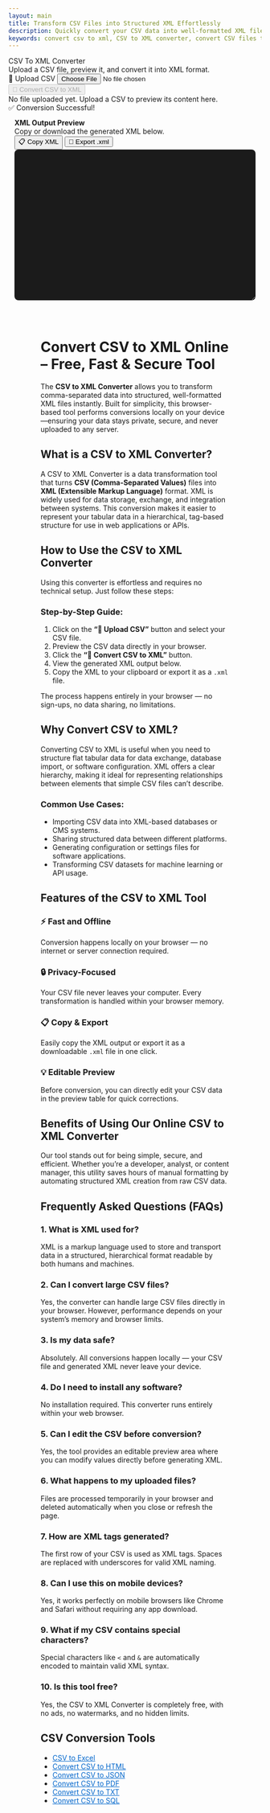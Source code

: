 ```yaml
---
layout: main
title: Transform CSV Files into Structured XML Effortlessly
description: Quickly convert your CSV data into well-formatted XML files using  browser-based CSV to XML converter. Fast, secure, and offline-friendly.
keywords: convert csv to xml, CSV to XML converter, convert CSV files to XML, online CSV to XML tool, free CSV to XML
---
```

<script src="https://cdnjs.cloudflare.com/ajax/libs/xlsx/0.18.5/xlsx.full.min.js"></script>

<div class="csvx-container">
  <div class="csvx-panel" id="csvPanelXml">
    <div class="panel-header">
      <div>
        <div class="title">CSV To XML Converter</div>
        <div class="small">Upload a CSV file, preview it, and convert it into XML format.</div>
      </div>
      <div class="controls">
        <label class="csvx-btn" id="uploadBtnXml" title="Upload CSV">
          📂 Upload CSV
          <input id="fileInputXml" type="file" accept="text/csv, .csv">
        </label>
        <button class="csvx-btn primary" id="convertBtnXml" disabled title="Convert CSV to XML">🔄 Convert CSV to XML</button>
      </div>
    </div>
    <div id="csvPreviewXml" class="csvx-preview" contenteditable>
      <div class="small" id="placeholderXml">No file uploaded yet. Upload a CSV to preview its content here.</div>
    </div>
    <div id="toastXml" class="csvx-toast">✅ Conversion Successful!</div>
  </div>
</div>

<div class="csvx-container">  
  <div id="xmlPanel" class="csvx-excel-panel">
    <div class="csvx-panel" style="padding:12px;">
      <div class="excel-header">
        <div>
          <div style="font-weight:700">XML Output Preview</div>
          <div class="small">Copy or download the generated XML below.</div>
        </div>
        <div class="controls">
          <button class="csvx-btn" id="copyXmlBtn" title="Copy XML to Clipboard">📋 Copy XML</button>
          <button class="csvx-btn" id="exportXmlBtn" title="Download as XML File">💾 Export .xml</button>
        </div>
      </div>
      <textarea id="xmlPreview" class="csvx-preview" style="min-height:300px; background:#1b1b1b; color:#eee; font-family:monospace; padding:10px; border:none; width:100%; border-radius:8px;" contenteditable="true"></textarea>
    </div>
  </div>
</div>


<script src="/assets/js/csv-to-xml.js"></script>

<div style="margin:4rem;">

  <h1>Convert CSV to XML Online – Free, Fast & Secure Tool</h1>
  <p>
    The <strong>CSV to XML Converter</strong> allows you to transform comma-separated data into structured, well-formatted XML files instantly. 
    Built for simplicity, this browser-based tool performs conversions locally on your device—ensuring your data stays private, secure, and never uploaded to any server.
  </p>

  <h2>What is a CSV to XML Converter?</h2>
  <p>
    A CSV to XML Converter is a data transformation tool that turns <strong>CSV (Comma-Separated Values)</strong> files into <strong>XML (Extensible Markup Language)</strong> format. 
    XML is widely used for data storage, exchange, and integration between systems. This conversion makes it easier to represent your tabular data in a hierarchical, tag-based structure for use in web applications or APIs.
  </p>

  <h2>How to Use the CSV to XML Converter</h2>
  <p>
    Using this converter is effortless and requires no technical setup. Just follow these steps:
  </p>
  <h3>Step-by-Step Guide:</h3>
  <ol>
    <li>Click on the <strong>“📂 Upload CSV”</strong> button and select your CSV file.</li>
    <li>Preview the CSV data directly in your browser.</li>
    <li>Click the <strong>“🔄 Convert CSV to XML”</strong> button.</li>
    <li>View the generated XML output below.</li>
    <li>Copy the XML to your clipboard or export it as a <code>.xml</code> file.</li>
  </ol>
  <p>
    The process happens entirely in your browser — no sign-ups, no data sharing, no limitations.
  </p>

  <h2>Why Convert CSV to XML?</h2>
  <p>
    Converting CSV to XML is useful when you need to structure flat tabular data for data exchange, database import, or software configuration. 
    XML offers a clear hierarchy, making it ideal for representing relationships between elements that simple CSV files can’t describe.
  </p>

  <h3>Common Use Cases:</h3>
  <ul>
    <li>Importing CSV data into XML-based databases or CMS systems.</li>
    <li>Sharing structured data between different platforms.</li>
    <li>Generating configuration or settings files for software applications.</li>
    <li>Transforming CSV datasets for machine learning or API usage.</li>
  </ul>

  <h2>Features of the CSV to XML Tool</h2>
  <h3>⚡ Fast and Offline</h3>
  <p>Conversion happens locally on your browser — no internet or server connection required.</p>

  <h3>🔒 Privacy-Focused</h3>
  <p>Your CSV file never leaves your computer. Every transformation is handled within your browser memory.</p>

  <h3>📋 Copy & Export</h3>
  <p>Easily copy the XML output or export it as a downloadable <code>.xml</code> file in one click.</p>

  <h3>💡 Editable Preview</h3>
  <p>Before conversion, you can directly edit your CSV data in the preview table for quick corrections.</p>

  <h2>Benefits of Using Our Online CSV to XML Converter</h2>
  <p>
    Our tool stands out for being simple, secure, and efficient. Whether you’re a developer, analyst, or content manager, 
    this utility saves hours of manual formatting by automating structured XML creation from raw CSV data.
  </p>

  <h2>Frequently Asked Questions (FAQs)</h2>

  <h3>1. What is XML used for?</h3>
  <p>XML is a markup language used to store and transport data in a structured, hierarchical format readable by both humans and machines.</p>

  <h3>2. Can I convert large CSV files?</h3>
  <p>Yes, the converter can handle large CSV files directly in your browser. However, performance depends on your system’s memory and browser limits.</p>

  <h3>3. Is my data safe?</h3>
  <p>Absolutely. All conversions happen locally — your CSV file and generated XML never leave your device.</p>

  <h3>4. Do I need to install any software?</h3>
  <p>No installation required. This converter runs entirely within your web browser.</p>

  <h3>5. Can I edit the CSV before conversion?</h3>
  <p>Yes, the tool provides an editable preview area where you can modify values directly before generating XML.</p>

  <h3>6. What happens to my uploaded files?</h3>
  <p>Files are processed temporarily in your browser and deleted automatically when you close or refresh the page.</p>

  <h3>7. How are XML tags generated?</h3>
  <p>The first row of your CSV is used as XML tags. Spaces are replaced with underscores for valid XML naming.</p>

  <h3>8. Can I use this on mobile devices?</h3>
  <p>Yes, it works perfectly on mobile browsers like Chrome and Safari without requiring any app download.</p>

  <h3>9. What if my CSV contains special characters?</h3>
  <p>Special characters like <code>&lt;</code> and <code>&amp;</code> are automatically encoded to maintain valid XML syntax.</p>

  <h3>10. Is this tool free?</h3>
  <p>Yes, the CSV to XML Converter is completely free, with no ads, no watermarks, and no hidden limits.</p>

<h2>CSV Conversion Tools</h2>
 <ul>
  <li><a href="convert-csv-to-excel" style="color:#0066cc; text-decoration:underline;">CSV to Excel</a></li>
  <li><a href="convert-csv-to-html" style="color:#0066cc; text-decoration:underline;">Convert CSV to HTML</a></li>
  <li><a href="convert-csv-to-json" style="color:#0066cc; text-decoration:underline;">Convert CSV to JSON</a></li>
  <li><a href="convert-csv-to-pdf" style="color:#0066cc; text-decoration:underline;">Convert CSV to PDF</a></li>
  <li><a href="convert-csv-to-txt" style="color:#0066cc; text-decoration:underline;">Convert CSV to TXT</a></li>
  <li><a href="csv-to-sql" style="color:#0066cc; text-decoration:underline;">Convert CSV to SQL</a></li>
 </ul>

</div>

<!-- ✅ WebApplication Schema -->
<script type="application/ld+json">
{
  "@context": "https://schema.org",
  "@type": "WebApplication",
  "name": "CSV to XML Converter",
  "url": "https://smallsuggestions.com/convert-csv-to-xml",
  "applicationCategory": "UtilitiesApplication",
  "operatingSystem": "Any",
  "description": "Convert CSV files to structured XML format instantly with our free online CSV to XML converter. 100% browser-based, secure, and fast.",
  "featureList": [
    "Instant CSV to XML conversion",
    "Editable preview before conversion",
    "Browser-based secure processing",
    "Supports large CSV files",
    "Free and easy to use"
  ],
  "relatedLink": [
    "https://smallsuggestions.com/convert-csv-to-json",
    "https://smallsuggestions.com/convert-csv-to-txt",
    "https://smallsuggestions.com/convert-csv-to-html",
    "https://smallsuggestions.com/convert-excel-to-xml",
    "https://smallsuggestions.com/convert-json-to-xml"
  ]
}
</script>

<!-- ✅ Action Schema -->
<script type="application/ld+json">
{
  "@context": "https://schema.org",
  "@type": "Action",
  "name": "Convert CSV to XML",
  "description": "Use this online tool to instantly convert CSV data into structured XML format for easy data sharing and integration.",
  "target": {
    "@type": "EntryPoint",
    "urlTemplate": "https://smallsuggestions.com/convert-csv-to-xml",
    "inLanguage": "en"
  },
  "result": {
    "@type": "Thing",
    "name": "XML file",
    "description": "Structured XML file generated from your uploaded CSV data."
  }
}
</script>

<!-- ✅ Dataset Schema -->
<script type="application/ld+json">
{
  "@context": "https://schema.org",
  "@type": "Dataset",
  "name": "CSV to XML Conversion Dataset",
  "description": "A structured dataset generated from CSV input and converted into XML format, maintaining field-to-tag relationships.",
  "license": "https://creativecommons.org/publicdomain/zero/1.0/",
  "creator": {
    "@type": "Organization",
    "name": "Small Suggestions",
    "url": "https://smallsuggestions.com"
  },
  "distribution": {
    "@type": "DataDownload",
    "encodingFormat": "application/xml",
    "contentUrl": "https://smallsuggestions.com/convert-csv-to-xml"
  }
}
</script>

<!-- ✅ HowTo Schema -->
<script type="application/ld+json">
{
  "@context": "https://schema.org",
  "@type": "HowTo",
  "name": "How to Convert CSV to XML",
  "description": "Follow these simple steps to convert your CSV file into XML format using our free online converter.",
  "step": [
    {
      "@type": "HowToStep",
      "name": "Upload CSV file",
      "text": "Click the Upload CSV button and select your CSV file from your computer."
    },
    {
      "@type": "HowToStep",
      "name": "Preview data",
      "text": "Check that your CSV data is correctly displayed in the live preview table."
    },
    {
      "@type": "HowToStep",
      "name": "Convert to XML",
      "text": "Click Convert CSV to XML to instantly transform your tabular data into structured XML."
    },
    {
      "@type": "HowToStep",
      "name": "Copy or Export XML",
      "text": "Copy the XML output directly or export it as a .xml file for later use."
    }
  ]
}
</script>

<!-- ✅ ItemList Schema (Related Tools) -->
<script type="application/ld+json">
{
  "@context": "https://schema.org",
  "@type": "ItemList",
  "name": "Related CSV Conversion Tools",
  "itemListElement": [
    {
      "@type": "ListItem",
      "position": 1,
      "url": "https://smallsuggestions.com/convert-csv-to-json",
      "name": "Convert CSV to JSON"
    },
    {
      "@type": "ListItem",
      "position": 2,
      "url": "https://smallsuggestions.com/convert-csv-to-txt",
      "name": "Convert CSV to TXT"
    },
    {
      "@type": "ListItem",
      "position": 3,
      "url": "https://smallsuggestions.com/convert-csv-to-html",
      "name": "Convert CSV to HTML"
    },
    {
      "@type": "ListItem",
      "position": 4,
      "url": "https://smallsuggestions.com/convert-excel-to-xml",
      "name": "Convert Excel to XML"
    },
    {
      "@type": "ListItem",
      "position": 5,
      "url": "https://smallsuggestions.com/convert-json-to-xml",
      "name": "Convert JSON to XML"
    }
  ]
}
</script>

<!-- ✅ FAQPage Schema (10 Detailed FAQs) -->
<script type="application/ld+json">
{
  "@context": "https://schema.org",
  "@type": "FAQPage",
  "mainEntity": [
    {
      "@type": "Question",
      "name": "What does this CSV to XML converter do?",
      "acceptedAnswer": {
        "@type": "Answer",
        "text": "It converts your CSV file into structured XML format, using the first row of the CSV as XML tag names for each data element."
      }
    },
    {
      "@type": "Question",
      "name": "Is the conversion process secure?",
      "acceptedAnswer": {
        "@type": "Answer",
        "text": "Yes. All conversions happen entirely in your browser — no data is uploaded or stored online."
      }
    },
    {
      "@type": "Question",
      "name": "Can I edit my CSV before conversion?",
      "acceptedAnswer": {
        "@type": "Answer",
        "text": "Yes, you can edit the CSV data directly in the preview grid before generating the XML output."
      }
    },
    {
      "@type": "Question",
      "name": "How are XML tags generated?",
      "acceptedAnswer": {
        "@type": "Answer",
        "text": "The first row in your CSV file becomes the tag names in the XML output. Spaces are replaced with underscores for valid XML structure."
      }
    },
    {
      "@type": "Question",
      "name": "Does it support special characters?",
      "acceptedAnswer": {
        "@type": "Answer",
        "text": "Yes, the converter automatically encodes special characters like <, >, and & into valid XML entities."
      }
    },
    {
      "@type": "Question",
      "name": "Can I use this tool offline?",
      "acceptedAnswer": {
        "@type": "Answer",
        "text": "Yes, once the page is loaded, the converter can run completely offline without internet access."
      }
    },
    {
      "@type": "Question",
      "name": "Is there a file size limit?",
      "acceptedAnswer": {
        "@type": "Answer",
        "text": "There’s no strict size limit, but very large files may take longer depending on your browser and device performance."
      }
    },
    {
      "@type": "Question",
      "name": "Do I need any external software?",
      "acceptedAnswer": {
        "@type": "Answer",
        "text": "No additional software is needed. The tool works directly in your web browser."
      }
    },
    {
      "@type": "Question",
      "name": "What can I do with the XML output?",
      "acceptedAnswer": {
        "@type": "Answer",
        "text": "You can use the XML output for data storage, web integration, software configuration, or as an input for other XML-based systems."
      }
    },
    {
      "@type": "Question",
      "name": "Is this converter free to use?",
      "acceptedAnswer": {
        "@type": "Answer",
        "text": "Yes, this CSV to XML converter is completely free, with no hidden charges or usage limits."
      }
    }
  ]
}
</script>
